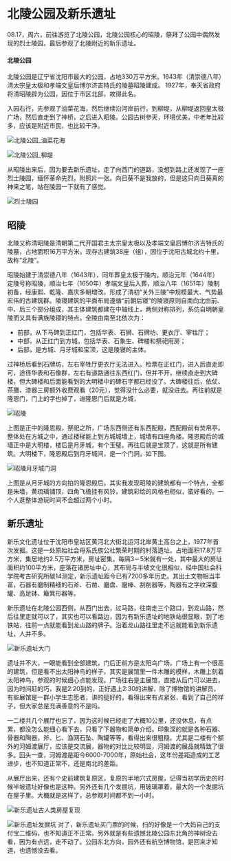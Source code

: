 # 北陵公园及新乐遗址


08.17，周六，前往游览了北陵公园，北陵公园核心的昭陵，祭拜了公园中偶然发现的烈士陵园，最后参观了北陵附近的新乐遗址。

#### 北陵公园

北陵公园是辽宁省沈阳市最大的公园，占地330万平方米。1643年（清崇德八年）清太宗皇太极和孝端文皇后博尔济吉特氏的陵墓昭陵建成。 1927年，奉天省政府将清昭陵辟为公园，因位于市区北部，故得此名。

入园右行，先参观了油菜花海，然后继续沿河岸前行，到柳堤，从柳堤返回皇太极广场，然后直走到了神桥，之后进入昭陵。公园古树参天，环境优美，中老年比较多，应该是附近市民，也比较干净。

![北陵公园_油菜花海](https://user-images.githubusercontent.com/26682846/63219051-29b07580-c19c-11e9-9726-5320b572fc98.jpg)

![北陵公园_柳堤](https://user-images.githubusercontent.com/26682846/63219050-2917df00-c19c-11e9-8a38-2b2bd4511769.jpg)

从昭陵出来后，因为要去新乐遗址，走了向西门的道路，没想到路上还发现了一座烈士陵园，缅怀革命先烈，附照片一张。向日葵不是我放的，但是这只向日葵真的神来之笔，站在陵园一下就有了感觉。

![烈士陵园](https://user-images.githubusercontent.com/26682846/63219052-2b7a3900-c19c-11e9-99c9-10461f9be58e.jpg)

## 昭陵

北陵又称清昭陵是清朝第二代开国君主太宗皇太极以及孝端文皇后博尔济吉特氏的陵墓，占地面积16万平方米。现存古建筑38座（组），因位于沈阳古城北约十里，故称“北陵”。

昭陵始建于清崇德八年（1643年），同年葬皇太极于陵内，顺治元年（1644年）定陵号称昭陵，顺治七年（1650年）孝端文皇后入葬，顺治八年（1651年）陵制初备，经康熙、乾隆、嘉庆多朝增改，形成了清初“关外三陵”中规模最大、气势最宏伟的古建筑群。陵寝建筑的平面布局遵循“前朝后寝”的陵寝原则自南向北由前、中、后三个部分组成，其主体建筑都建在中轴线上，两侧对称排列，系仿自明朝皇陵而又具有满族陵寝的特点。全陵由南至北依次为：

- 前部，从下马碑到正红门，包括华表、石狮、石牌坊、更衣厅、宰牲厅；
- 中部，从正红门到方城，包括华表、石象生、碑楼和祭祀用房；
- 后部，是方城、月牙城和宝顶，这是陵寝的主体。

过神桥后看到石牌坊，左右宰牲厅更衣厅无法进入。检票在正红门，进入后直走即可，途径华表和石像群，左右有道路通往东西红门，但并不开，继续直走到大碑楼，但大碑楼和后面能看到的大明楼中的碑石字都已经没了。大碑楼往后，依仗、茶膳、漆器三房额外收费观看（20元），觉得没什么必要，就没进去。再往前就是隆恩门，门上的字也掉了，进隆恩门后就是方城，

![昭陵](https://user-images.githubusercontent.com/26682846/63219056-2fa65680-c19c-11e9-9f19-6a79e3aa3506.jpg)

上图是正中的隆恩殿，祭祀之所，广场东西侧还有东西配殿，西配殿前有焚帛亭。整体处在方城之中，通过楼梯能上到方城城墙上，城墙有四座角楼。隆恩殿后的城墙正中是大明楼，楼后是月牙城，有个玉璧。再往后就是宝顶了，这就是所有建筑。大明楼下，隆恩殿后到月牙城间，是一个门洞，如下图。

![昭陵月牙城门洞](https://user-images.githubusercontent.com/26682846/63219058-37fe9180-c19c-11e9-80ae-39218e2fbe76.jpg)

上图是从月牙城的方向拍的隆恩殿后。其实我发现昭陵的建筑都有一个特点，全都是朱墙，黄琉璃铺顶，四角飞檐挂有风铃，建筑彩绘的风格也相似，蛮好看的。一个人逛整体游玩时间不会超过两个小时。

## 新乐遗址

新乐文化遗址位于沈阳市皇姑区黄河北大街北运河北岸黄土高台之上，1977年首次发掘。这是一处原始社会母系氏族公社繁荣时期的村落遗址，占地面积17.8万平方米，集居地约2.5万平方米，房址密集，每隔3－5米就有一处，其中最大的房址面积约100平方米，座落在诸房址中心，其布局与半坡文化很相似，经中国社会科学院考古研究所碳14测定，新乐遗址距今已有7200多年历史。其出土文物相当丰富，石器有磨制精细的石斧、石凿、磨盘、磨棒、刮削器等，陶器有之字纹深腹罐、高足钵、簸箕形器等。

新乐遗址在北陵公园西侧，从西门出去，过马路，往南走三个路口，到龙山路，然后往里走就可以了，其实也可以看路边，因为有新乐遗址的地铁站很显眼，到了地铁站，往前一点就能看到龙山路的牌子。沿着龙山路往里走不远就能看到新乐遗址，人并不多。

![新乐遗址大门](https://user-images.githubusercontent.com/26682846/63219053-2d43fc80-c19c-11e9-90f6-a03d7e8edf26.jpg)

遗址并不大，一眼能看到全部建筑，门后正前方是太阳鸟广场，广场上有一个很高的建筑，但是看不出太阳神鸟的样子，其实是展馆里一件木雕的模样，木雕上刻着太阳神鸟，参观的时候细心点能发现。广场往右是主展馆，直接从后门可以进去，因为时间赶的巧，我是2:20到的，正好遇上2:30的讲解，除了博物馆的讲解员，有些展馆是一群小学生志愿者，讲的挺好的，看得出来有点紧张，看到了自己的样子，但大家总是充满善意的不是吗。

一二楼共几个展厅也忘了，因为这时候已经走了大概10公里，还没休息，有点累，都没怎么能细心看下去，只看了下器物和简单介绍。印象深的就是各种石器、骨器和陶器，斧、匕、渔网石坠、陶罐等等，看得出来很粗糙。尤其是二楼有个额外的河姆渡展厅，应该是交流展，器物的对比比较明显，河姆渡的展品就精致了很多。回头一查，河姆渡是距今6000-7000年，原始社会，这年份差距造成的工艺进步，也不知道正常不，还是南北的差距。

从展厅出来，还有个史前建筑复原区，复原的半地穴式房屋，记得当初学历史的时候半坡遗址好像也是这种。另外还有几个发掘坑，用玻璃罩着，最大的一个发掘坑在屋子里。大概就是这样了，总参观时间都不到一小时。

![新乐遗址古人类房屋复现](https://user-images.githubusercontent.com/26682846/63219055-2f0dc000-c19c-11e9-974c-23af18c7ea58.jpg)

![新乐遗址发掘坑](https://user-images.githubusercontent.com/26682846/63219054-2ddc9300-c19c-11e9-84ee-f1e194e52b95.jpg)
对了，新乐遗址买门票的时候，扫的好像是一个大妈自己的支付宝二维码，也不知道正不正常。另外就是有些遗憾北陵公园东北角的神树没去看，因为有点远，走不动了。公园东北方向，园外还有航空博物馆，是回来才知道，也遗憾没去看。
